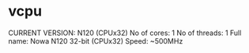 # vcpu

CURRENT VERSION: N120 (CPUx32)
No of cores: 1
No of threads: 1
Full name: Nowa N120 32-bit (CPUx32)
Speed: ~500MHz

